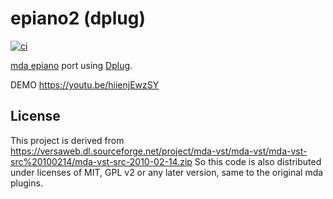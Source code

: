 # epiano2 (dplug)

[![ci](https://github.com/klknn/epiano2/actions/workflows/ci.yml/badge.svg)](https://github.com/klknn/epiano2/actions/workflows/ci.yml)

[mda epiano](http://mda.smartelectronix.com/synths.htm) port using [Dplug](https://github.com/AuburnSounds/Dplug).

DEMO https://youtu.be/hiienjEwzSY

## License

This project is derived from
https://versaweb.dl.sourceforge.net/project/mda-vst/mda-vst/mda-vst-src%20100214/mda-vst-src-2010-02-14.zip
So this code is also distributed under licenses of MIT, GPL v2 or any later version,
same to the original mda plugins.
